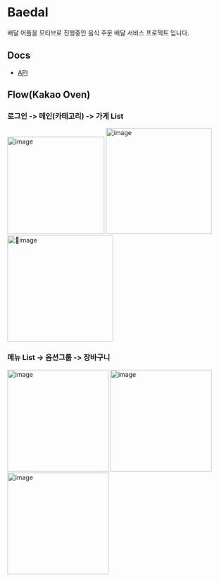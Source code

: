 # Baedal
배달 어플을 모티브로 진행중인 음식 주문 배달 서비스 프로젝트 입니다.
## Docs
- [API](https://github.com/hsw0905/baedal/wiki/API)
## Flow(Kakao Oven)
### 로그인 -> 메인(카테고리) -> 가게 List
<img width="220" alt="image" src="https://github.com/hsw0905/baedal/assets/64395235/95d9a398-07e3-4d0a-8e0a-cd120515692c">
<img width="240" alt="image" src="https://github.com/hsw0905/baedal/assets/64395235/522b4eea-11fe-46b7-b062-b166cad3101c">
<img width="240" alt="image" src="https://github.com/hsw0905/baedal/assets/64395235/9dcc81da-89ec-4e76-acce-eefb773bde02">

### 메뉴 List -> 옵션그룹 -> 장바구니
<img width="230" alt="image" src="https://github.com/hsw0905/baedal/assets/64395235/3b8fc93a-12af-4f7b-bdb8-38f22b4a50e2">
<img width="230" alt="image" src="https://github.com/hsw0905/baedal/assets/64395235/3859d758-8392-4fb0-942d-dff95e79e5b5">
<img width="230" alt="image" src="https://github.com/hsw0905/baedal/assets/64395235/0093d1cd-6d7b-4ce1-a987-31a228169a0f">
